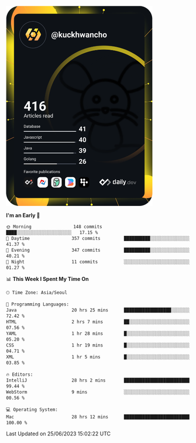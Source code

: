 <a href="https://app.daily.dev/kuckhwancho"><img src="https://github.com/kuckjwi0928/kuckjwi0928/blob/master/devcard.svg" width="400" alt="Kuckjwi Devcard"/></a>

<!--START_SECTION:waka-->
**I'm an Early 🐤** 

```text
🌞 Morning                148 commits         ████░░░░░░░░░░░░░░░░░░░░░   17.15 % 
🌆 Daytime                357 commits         ██████████░░░░░░░░░░░░░░░   41.37 % 
🌃 Evening                347 commits         ██████████░░░░░░░░░░░░░░░   40.21 % 
🌙 Night                  11 commits          ░░░░░░░░░░░░░░░░░░░░░░░░░   01.27 % 
```


📊 **This Week I Spent My Time On** 

```text
🕑︎ Time Zone: Asia/Seoul

💬 Programming Languages: 
Java                     20 hrs 25 mins      ██████████████████░░░░░░░   72.42 % 
HTML                     2 hrs 7 mins        ██░░░░░░░░░░░░░░░░░░░░░░░   07.56 % 
YAML                     1 hr 28 mins        █░░░░░░░░░░░░░░░░░░░░░░░░   05.20 % 
CSS                      1 hr 19 mins        █░░░░░░░░░░░░░░░░░░░░░░░░   04.71 % 
XML                      1 hr 5 mins         █░░░░░░░░░░░░░░░░░░░░░░░░   03.85 % 

🔥 Editors: 
IntelliJ                 28 hrs 2 mins       █████████████████████████   99.44 % 
WebStorm                 9 mins              ░░░░░░░░░░░░░░░░░░░░░░░░░   00.56 % 

💻 Operating System: 
Mac                      28 hrs 12 mins      █████████████████████████   100.00 % 
```


 Last Updated on 25/06/2023 15:02:22 UTC
<!--END_SECTION:waka-->
